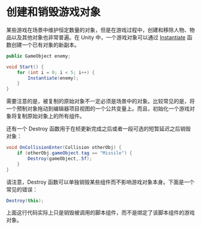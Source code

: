 <!-- > 原文：[Creating and Destroying GameObjects](http://docs.unity3d.com/Manual/CreateDestroyObjects.html) -->

<!-- Unity Manual > Scripting > Scripting Overview > Creating and Destroying GameObjects -->
<!-- Unity 手册 <i class="fa fa-angle-right"/> 脚本 <i class="fa fa-angle-right"/> 脚本概述 <i class="fa fa-angle-right"/> 创建和销毁游戏对象 -->

<!-- # Creating and Destroying GameObjects -->
# 创建和销毁游戏对象

<!-- Some games keep a constant number of objects in the scene, but it is very common for characters, treasures and other object to be created and removed during gameplay. In Unity, a GameObject can be created using the [Instantiate] function which makes a new copy of an existing object: -->
某些游戏在场景中维护恒定数量的对象，但是在游戏过程中，创建和移除人物、物品以及其他对象也非常普遍。在 Unity 中，一个游戏对象可以通过 [Instantiate] 函数创建一个已有对象的新副本。

[Instantiate]: http://docs.unity3d.com/ScriptReference/Object.Instantiate.html

```c#
public GameObject enemy;

void Start() {
    for (int i = 0; i < 5; i++) {
        Instantiate(enemy);
    }
}
```

<!-- Note that the object from which the copy is made doesn’t have to be present in the scene. It is more common to use a prefab dragged to a public variable from the Project panel in the editor. Also, instantiating a GameObject will copy all the Components present on the original. -->
需要注意的是，被复制的原始对象不一定必须是场景中的对象。比较常见的是，将一个预制对象拖动到编辑器项目视图的一个公共变量上。而且，初始化一个游戏对象将复制原始对象上的所有组件。

<!-- There is also a [Destroy] function that will destroy an object after the frame update has finished or optionally after a short time delay: -->
还有一个 Destroy 函数用于在桢更新完成之后或者一段可选的短暂延迟之后销毁对象：

[Destroy]: http://docs.unity3d.com/ScriptReference/Object.Destroy.html

```c#
void OnCollisionEnter(Collision otherObj) {
    if (otherObj.gameObject.tag == "Missile") {
        Destroy(gameObject,.5f);
    }
}
```

<!-- Note that the Destroy function can destroy individual components without affecting the GameObject itself. A common mistake is to write something like: -->
请注意，Destroy 函数可以单独销毁某些组件而不影响游戏对象本身。下面是一个常见的错误：

```c#
Destroy(this);
```

<!-- …which will actually just destroy the script component that calls it rather than destroying the GameObject the script is attached to. -->
上面这行代码实际上只是销毁被调用的脚本组件，而不是绑定了该脚本组件的游戏对象。

